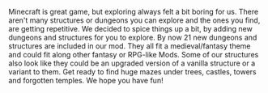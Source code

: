 Minecraft is great game, but exploring always felt a bit boring for us.
There aren't many structures or dungeons you can explore and the ones you find, are getting repetitive.
We decided to spice things up a bit, by adding new dungeons and structures for you to explore.
By now 21 new dungeons and structures are included in our mod.
They all fit a medieval/fantasy theme and could fit along other fantasy or RPG-like Mods.
Some of our structures also look like they could be an upgraded version of a vanilla structure or a variant to them.
Get ready to find huge mazes under trees, castles, towers and forgotten temples.
We hope you have fun!